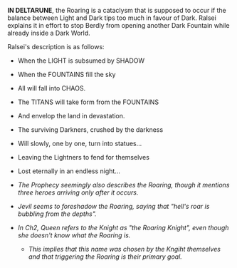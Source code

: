 **IN DELTARUNE**, the Roaring is a cataclysm that is supposed to occur if the balance between Light and Dark tips too much in favour of Dark. <a onclick="loadFile('Ralsei.md')">Ralsei</a> explains it in effort to stop Berdly from opening another Dark Fountain while already inside a <a onclick="loadFile('Dark Worlds.md')">Dark World</a>.

Ralsei's description is as follows:
- When the LIGHT is subsumed by SHADOW  
- When the FOUNTAINS fill the sky  
- All will fall into CHAOS.  
- The TITANS will take form from the FOUNTAINS  
- And envelop the land in devastation.  
- The surviving Darkners, crushed by the darkness  
- Will slowly, one by one, turn into statues...  
- Leaving the Lightners to fend for themselves  
- Lost eternally in an endless night...

- _The <a onclick="loadFile('Prophecy.md')">Prophecy</a> seemingly also describes the Roaring, though it mentions three heroes arriving only after it occurs._
- _<a onclick="loadFile('Jevil.md')">Jevil</a> seems to foreshadow the Roaring, saying that "hell's roar is bubbling from the <a onclick="loadFile('Depths.md')">depths</a>"._
- _In Ch2, Queen refers to the <a onclick="loadFile('Knight.md')">Knight</a> as "the Roaring Knight", even though she doesn't know what the Roaring is._ 
	- _This implies that this name was chosen by the Kngiht themselves and that triggering the Roaring is their primary goal._